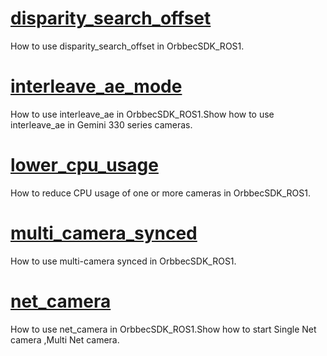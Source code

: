 # [disparity_search_offset](./disparity_search_offset)

How to use disparity_search_offset in OrbbecSDK_ROS1.

# [interleave_ae_mode](./interleave_ae_mode)

How to use interleave_ae in OrbbecSDK_ROS1.Show how to use interleave_ae in Gemini 330 series cameras.

# [lower_cpu_usage](./lower_cpu_usage)

How to reduce CPU usage of one or more cameras in OrbbecSDK_ROS1.

# [multi_camera_synced](./multi_camera_synced)

How to use multi-camera synced in OrbbecSDK_ROS1.

# [net_camera](./net_camera)

How to use net_camera in OrbbecSDK_ROS1.Show how to start Single Net camera ,Multi Net camera.
